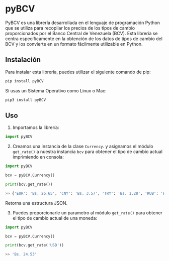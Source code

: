 # pyBCV
PyBCV es una librería desarrollada en el lenguaje de programación Python que se utiliza para recopilar los precios de los tipos de cambio proporcionados por el Banco Central de Venezuela (BCV). Esta librería se centra específicamente en la obtención de los datos de tipos de cambio del BCV y los convierte en un formato fácilmente utilizable en Python.

## Instalación
Para instalar esta librería, puedes utilizar el siguiente comando de pip:
```py
pip install pyBCV
```
Si usas un Sistema Operativo como Linux o Mac:
```py
pip3 install pyBCV
```

## Uso
1. Importamos la librería:
```py
import pyBCV
```
2. Creamos una instancia de la clase `Currency`. y asignamos el módulo `get_rate()` a nuestra instancia `bcv` para obtener el tipo de cambio actual imprimiendo en consola:
```py
import pyBCV

bcv = pyBCV.Currency()

print(bcv.get_rate())

>> {'EUR': 'Bs. 26.65', 'CNY': 'Bs. 3.57', 'TRY': 'Bs. 1.28', 'RUB': 'Bs. 0.32', 'USD': 'Bs. 24.53'}
```
Retorna una estructura JSON.

3. Puedes proporcionarle un parametro al módulo `get_rate()` para obtener el tipo de cambio actual de una moneda:
```py
import pyBCV

bcv = pyBCV.Currency()

print(bcv.get_rate('USD'))

>> 'Bs. 24.53'
```